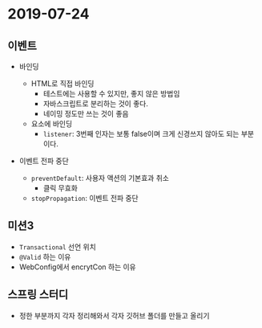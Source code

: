 # 2019-07-24

## 이벤트
- 바인딩
  - HTML로 직접 바인딩
    - 테스트에는 사용할 수 있지만, 좋지 않은 방법임
    - 자바스크립트로 분리하는 것이 좋다.
    - 네이밍 정도만 쓰는 것이 좋음
  - 요소에 바인딩
    - ```listener```: 3번째 인자는 보통 false이며 크게 신경쓰지 않아도 되는 부분이다.

- 이벤트 전파 중단
  - ```preventDefault```: 사용자 액션의 기본효과 취소
    - 클릭 무효화
  - ```stopPropagation```: 이벤트 전파 중단

## 미션3
- ```Transactional``` 선언 위치
- ```@Valid``` 하는 이유
- WebConfig에서 encrytCon 하는 이유

## 스프링 스터디
- 정한 부분까지 각자 정리해와서 각자 깃허브 폴더를 만들고 올리기
